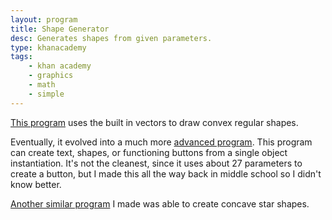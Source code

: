 ```yaml
---
layout: program
title: Shape Generator
desc: Generates shapes from given parameters.
type: khanacademy
tags:
    - khan academy
    - graphics
    - math
    - simple
---
```


[This program](https://www.khanacademy.org/computer-programming/shape-generator-regular-shapes-only/5021773089341440) uses the built in vectors to draw convex regular shapes.

Eventually, it evolved into a much more [advanced program](https://www.khanacademy.org/computer-programming/button-shape-and-text-creator/4944052113637376). This program can create text, shapes, or functioning buttons from a single object instantiation. It's not the cleanest, since it uses about 27 parameters to create a button, but I made this all the way back in middle school so I didn't know better.

[Another similar program](https://www.khanacademy.org/computer-programming/concave-shapes/4827626003890176) I made was able to create concave star shapes.